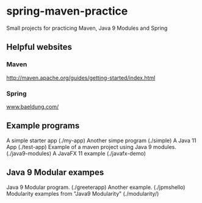 # spring-maven-practice

Small projects for practicing Maven, Java 9 Modules and Spring

## Helpful websites

### Maven

http://maven.apache.org/guides/getting-started/index.html

### Spring

www.baeldung.com/

## Example programs

A simple starter app  (./my-app)
Another simpe program (./simple)
A Java 11 App (./test-app)
Example of a maven project using Java 9 modules. (./java9-modules)
A JavaFX 11 example (./javafx-demo)

## Java 9 Modular exampes

Java 9 Modular program. (./greeterapp)
Another example. (./jpmshello)
Modularity examples from "Java9 Modularity" (./modularity/)
